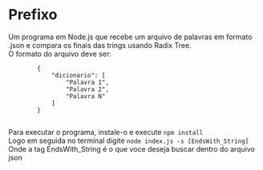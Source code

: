 <h1>Prefixo</h1>
<p>
    Um programa em Node.js que recebe um arquivo de palavras em formato .json e compara os finais das trings usando Radix Tree.<br>
    O formato do arquivo deve ser:<br>
    <code>
        {
            "dicionario": [
                "Palavra 1",
                "Palavra 2",
                "Palavra N"
            ]
        }
    </code>
</p>
<p>
    Para executar o programa, instale-o e execute <code>npm install</code><br>
    Logo em seguida no terminal digite
    <code>node index.js -s [EndsWith_String]</code>
    Onde a tag EndsWith_String é o que voce deseja buscar dentro do arquivo json
</p>
